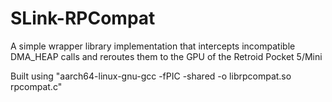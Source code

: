 # SLink-RPCompat

A simple wrapper library implementation that intercepts incompatible DMA_HEAP calls and
reroutes them to the GPU of the Retroid Pocket 5/Mini

Built using "aarch64-linux-gnu-gcc -fPIC -shared -o librpcompat.so rpcompat.c"
